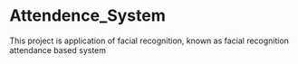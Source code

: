 # Attendence_System
This project is application of facial recognition, known as facial recognition attendance based system
